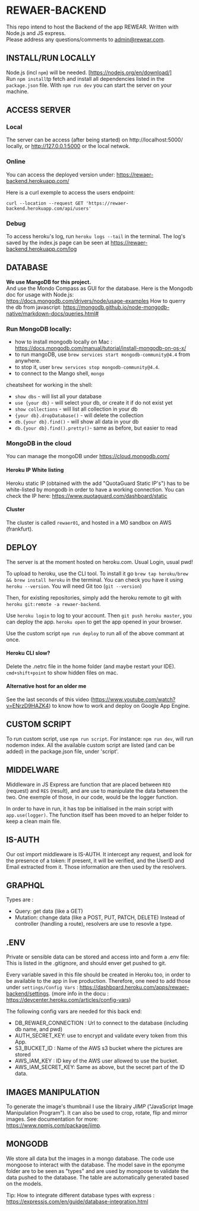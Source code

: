 # REWAER-BACKEND

This repo intend to host the Backend of the app REWEAR. Written with Node.js and JS express. </br>
Please address any questions/comments to admin@rewear.com.

## INSTALL/RUN LOCALLY

Node.js (incl `npm`) will be needed. [https://nodejs.org/en/download/]</br>
Run `npm install`tp fetch and install all dependencies listed in the `package.json` file.
With `npm run dev` you can start the server on your machine.

## ACCESS SERVER

### Local

The server can be access (after being started) on http://localhost:5000/ locally, or http://127.0.0.1:5000 or the local netwok.

### Online

You can access the deployed version under: https://rewaer-backend.herokuapp.com/

Here is a curl exemple to access the users endpoint:

```
curl --location --request GET 'https://rewaer-backend.herokuapp.com/api/users'
```

### Debug

To access heroku's log, run `heroku logs --tail` in the terminal.
The log's saved by the index.js page can be seen at https://rewaer-backend.herokuapp.com/log

## DATABASE

**We use MangoDB for this project.** </br>
And use the Mondo Compass as GUI for the database.
Here is the Mongodb doc for usage with Node.js: https://docs.mongodb.com/drivers/node/usage-examples
How to querry the db from javascript: https://mongodb.github.io/node-mongodb-native/markdown-docs/queries.html#

### Run MongoDB locally:

- how to install mongodb locally on Mac : https://docs.mongodb.com/manual/tutorial/install-mongodb-on-os-x/
- to run mangoDB, use `brew services start mongodb-community@4.4` from anywhere.
- to stop it, user `brew services stop mongodb-community@4.4`.
- to connect to the Mango shell, `mongo`

cheatsheet for working in the shell:

- `show dbs` - will list all your database
- `use {your db}` - will select your db, or create it if do not exist yet
- `show collections` - will list all collection in your db
- `{your db}.dropDatabase()` - will delete the collection
- `db.{your db}.find()` - will show all data in your db
- `db.{your db}.find().pretty()`- same as before, but easier to read

### MongoDB in the cloud

You can manage the mongoDB under https://cloud.mongodb.com/

#### Heroku IP White listing

Heroku static IP (obtained with the add "QuotaGuard Static IP's") has to be white-listed by mongodb in order to have a working connection. You can check the IP here: https://www.quotaguard.com/dashboard/static

#### Cluster

The cluster is called `rewaer01`, and hosted in a M0 sandbox on AWS (frankfurt).

## DEPLOY

The server is at the moment hosted on heroku.com. Usual Login, usual pwd!</br>

To upload to heroku, use the CLI tool. To install it go `brew tap heroku/brew && brew install heroku` in the terminal. You can check you have it using `heroku --version`. You will need Git too (`git --version`)</br>

Then, for existing repositories, simply add the heroku remote to git with `heroku git:remote -a rewaer-backend`.

Use `heroku login` to log to your account. Then `git push heroku master`, you can deploy the app. `heroku open` to get the app opened in your browser.

Use the custom script `npm run deploy` to run all of the above commant at once.

#### Heroku CLI slow?
Delete the .netrc file in the home folder (and maybe restart your IDE).
`cmd+shift+point` to show hidden files on mac.

#### Alternative host for an older me

See the last seconds of this video (https://www.youtube.com/watch?v=ENrzD9HAZK4) to know how to work and deploy on Google App Engine.

## CUSTOM SCRIPT

To run custom script, use `npm run script`. For instance: `npm run dev`, will run nodemon index. All the available custom script are listed (and can be added) in the package.json file, under 'script'.

## MIDDELWARE

Middleware in JS Express are function that are placed between `REQ` (request) and `RES` (result), and are use to manipulate the data between the two. One exemple of those, in our code, would be the logger function.

In order to have in run, it has top be initialised in the main script with `app.use(logger)`. The function itself has been moved to an helper folder to keep a clean main file.

## IS-AUTH

Our ost import middleware is IS-AUTH. It intercept any request, and look for the presence of a token: If present, it will be verified, and the UserID and Email extracted from it. Those information are then used by the resolvers.

## GRAPHQL

Types are :

- Query: get data (like a GET)
- Mutation: change data (like a POST, PUT, PATCH, DELETE)
  Instead of controller (handling a route), resolvers are use to resovle a type.

## .ENV

Private or sensible data can be stored and access into and form a .env file: This is listed in the .gitignore, and should enver get pushed to git.

Every variable saved in this file should be created in Heroku too, in order to be available to the app in live production. Therefore, one need to add those under `settings/Config Vars` : https://dashboard.heroku.com/apps/rewaer-backend/settings. (more info in the docu : https://devcenter.heroku.com/articles/config-vars)

The following config vars are needed for this back end:

- DB_REWAER_CONNECTION : Url to connect to the database (including db name, and pwd)
- AUTH_SECRET_KEY: use to encrypt and validate every token from this App.
- S3_BUCKET_ID : Name of the AWS s3 bucket where the pictures are stored
- AWS_IAM_KEY : ID key of the AWS user allowed to use the bucket.
- AWS_IAM_SECRET_KEY: Same as above, but the secret part of the ID data.

## IMAGES MANIPULATION

To generate the image's thumbnail I use the librairy _JIMP_ ("JavaScript Image Manipulation Program"). It can also be used to crop, rotate, flip and mirror images. See documentation for more: https://www.npmjs.com/package/jimp.

## MONGODB

We store all data but the images in a mongo database. The code use mongoose to interact with the database. The model save in the eponyme folder are to be seen as "types" and are used by mongoose to validate the data pushed to the database. The table are automatically generated based on the models.

Tip: How to integrate different database types with express : https://expressjs.com/en/guide/database-integration.html </br>
